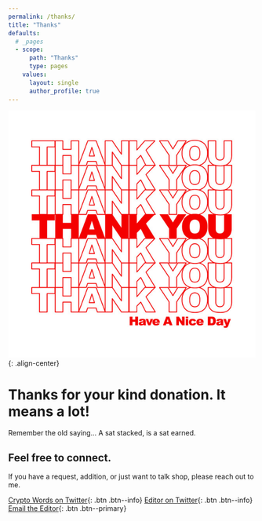 ```yaml
---
permalink: /thanks/
title: "Thanks"
defaults:
  # _pages
  - scope:
      path: "Thanks"
      type: pages
    values:
      layout: single
      author_profile: true
---
```


![](/assets/images/thankyou.png){: .align-center}

# Thanks for your kind donation. It means a lot!

Remember the old saying... A sat stacked, is a sat earned. 

## Feel free to connect.

If you have a request, addition, or just want to talk shop, please reach out to me.

[<i class="fab fa-twitter"></i> Crypto Words on Twitter](https://twitter.com/_cryptowords){: .btn .btn--info}
[<i class="fab fa-twitter"></i> Editor on Twitter](https://twitter.com/_joerodgers){: .btn .btn--info}
[<i class="fas fa-envelope-open-text"></i> Email the Editor](mailto:cryptowordsjournal@gmail.com){: .btn .btn--primary}